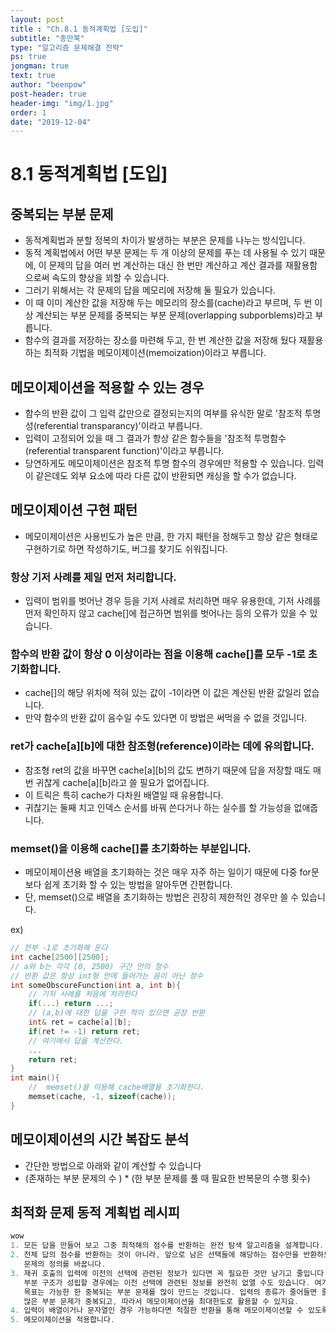 ```yaml
---
layout: post
title : "Ch.8.1 동적계획법 [도입]"
subtitle: "종만북"
type: "알고리즘 문제해결 전략"
ps: true
jongman: true
text: true
author: "beenpow"
post-header: true
header-img: "img/1.jpg"
order: 1
date: "2019-12-04"
---
```


# 8.1 동적계획법 [도입]

## 중복되는 부분 문제
- 동적계획법과 분할 정복의 차이가 발생하는 부분은 문제를 나누는 방식입니다.
- 동적 계획법에서 어떤 부분 문제는 두 개 이상의 문제를 푸는 데 사용될 수 있기 때문에, 이 문제의 답을
  여러 번 계산하는 대신 한 번만 계산하고 계산 결과를 재활용함으로써 속도의 향상을 꾀할 수 있습니다.
- 그러기 위해서는 각 문제의 답을 메모리에 저장해 둘 필요가 있습니다.
- 이 때 이미 계산한 값을 저장해 두는 메모리의 장소를(cache)라고 부르며, 두 번 이상 계산되는 부분
  문제를 중복되는 부분 문제(overlapping subporblems)라고 부릅니다.
- 함수의 결과를 저장하는 장소를 마련해 두고, 한 번 계산한 값을 저장해 뒀다 재활용하는 최적화 기법을
  메모이제이션(memoization)이라고 부릅니다.

## 메모이제이션을 적용할 수 있는 경우
- 함수의 반환 값이 그 입력 값만으로 결정되는지의 여부를 유식한 말로 '참조적 투명성(referential
  transparancy)'이라고 부릅니다.
- 입력이 고정되어 있을 때 그 결과가 항상 같은 함수들을 '참조적 투명함수(referential transparent
  function)'이라고 부릅니다.
- 당연하게도 메모이제이션은 참조적 투명 함수의 경우에만 적용할 수 있습니다. 입력이 같은데도 외부
  요소에 따라 다른 값이 반환되면 캐싱을 할 수가 없습니다.

## 메모이제이션 구현 패턴
- 메모이제이션은 사용빈도가 높은 만큼, 한 가지 패턴을 정해두고 항상 같은 형태로 구현하기로 하면
  작성하기도, 버그를 찾기도 쉬워집니다.

### 항상 기저 사례를 제일 먼저 처리합니다.
- 입력이 범위를 벗어난 경우 등을 기저 사례로 처리하면 매우 유용한데, 기저 사례를 먼저 확인하지 않고
  cache[]에 접근하면 범위를 벗어나는 등의 오류가 있을 수 있습니다.

### 함수의 반환 값이 항상 0 이상이라는 점을 이용해 cache[]를 모두 -1로 초기화합니다.
- cache[]의 해당 위치에 적혀 있는 값이 -1이라면 이 값은 계산된 반환 값일리 없습니다.
- 만약 함수의 반환 값이 음수일 수도 있다면 이 방법은 써먹을 수 없을 것입니다.

### ret가 cache[a][b]에 대한 참조형(reference)이라는 데에 유의합니다. 
- 참조형 ret의 값을 바꾸면 cache[a][b]의 값도 변하기 때문에 답을 저장할 때도 매번 귀찮게
  cache[a][b]라고 쓸 필요가 없어집니다.
- 이 트릭은 특히 cache가 다차원 배열일 때 유용합니다.
- 귀찮기는 둘째 치고 인덱스 순서를 바꿔 쓴다거나 하는 실수를 할 가능성을 없애줍니다.

### memset()을 이용해 cache[]를 초기화하는 부분입니다.
- 메모이제이션용 배열을 초기화하는 것은 매우 자주 하는 일이기 때문에 다중 for문보다 쉽게 초기화 할
  수 있는 방법을 알아두면 간편합니다. 
- 단, memset()으로 배열을 초기화하는 방법은 괸장히 제한적인 경우만 쓸 수 있습니다.

ex)

```cpp
// 전부 -1로 초기화해 둔다
int cache[2500][2500];
// a와 b는 각각 [0, 2500) 구간 안의 정수
// 반환 값은 항상 int형 안에 들어가는 음이 아닌 정수
int someObscureFunction(int a, int b){
    // 기저 사례를 처음에 처리한다
    if(...) return ...;
    // (a,b)에 대한 답을 구한 적이 있으면 곧장 반환 
    int& ret = cache[a][b];
    if(ret != -1) return ret;
    // 여기에서 답을 계산한다.
    ...
    return ret;
}
int main(){
    //  memset()을 이용해 cache배열을 초기화한다.
    memset(cache, -1, sizeof(cache));
}

```

## 메모이제이션의 시간 복잡도 분석 
- 간단한 방법으로 아래와 같이 계산할 수 있습니다
- (존재하는 부분 문제의 수 ) * (한 부분 문제를 풀 때 필요한 반복문의 수행 횟수)

## 최적화 문제 동적 계획법 레시피

```cpp
wow
1. 모든 답을 만들어 보고 그중 최적해의 점수를 반환하는 완전 탐색 알고리즘을 설계합니다.
2. 전체 답의 점수를 반환하는 것이 아니라, 앞으로 남은 선택들에 해당하는 점수만을 반환하도록 부분
   문제의 정의를 바꿉니다.
3. 재귀 호출의 입력에 이전의 선택에 관련된 정보가 있다면 꼭 필요한 것만 남기고 줄입니다. 문제에 최적
   부분 구조가 성립할 경우에는 이전 선택에 관련된 정보를 완전히 없앨 수도 있습니다. 여기서 우리의
   목표는 가능한 한 중복되는 부분 문제를 많이 만드는 것입니다. 입력의 종류가 줄어들면 줄어들 수록 더
   많은 부분 문제가 중복되고, 따라서 메모이제이션을 최대한도로 활용할 수 있지요.
4. 입력이 배열이거나 문자열인 경우 가능하다면 적절한 반환을 통해 메모이제이션할 수 있도록 합니다.
5. 메모이제이션을 적용합니다.

```
